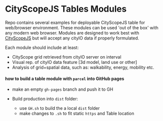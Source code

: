 # CityScopeJS Tables Modules

Repo contains several examples for deployable CityScopeJS table for web/browser environment. These modules can be used 'out of the box' with any modern web browser. Modules are designed to work best with [CityScopeJS](https://github.com/CityScope/CS_cityscopeJS) but will accept any cityIO data if properly formulated.

Each module should include at least:

- CityScope grid retrieved from cityIO server on interval
- Visual rep. of cityIO data feature [3d model, land use or other]
- Analysis of grid+spatial data, such as: walkability, energy, mobility etc.

#### how to build a table module with `parcel` into GitHub pages

- make an empty `gh-pages` branch and push it to GH

- Build production into `dist` folder:

  - use `GH.sh` to build the a local `dist` folder
  - make changes to `.sh` to fit static `https` and Table location

